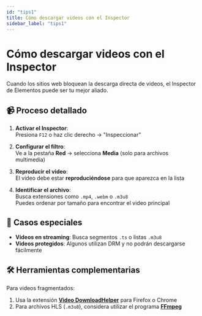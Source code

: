 ```yaml
---
id: "tips1"
title: Cómo descargar videos con el Inspector
sidebar_label: "tips1"
---
```


# Cómo descargar videos con el Inspector

Cuando los sitios web bloquean la descarga directa de videos, el Inspector de Elementos puede ser tu mejor aliado.

## 📹 Proceso detallado

1. **Activar el Inspector**:  
   Presiona `F12` o haz clic derecho → "Inspeccionar"

2. **Configurar el filtro**:  
   Ve a la pestaña **Red** → selecciona **Media** (solo para archivos multimedia)

3. **Reproducir el video**:  
   El video debe estar **reproduciéndose** para que aparezca en la lista

4. **Identificar el archivo**:  
   Busca extensiones como `.mp4`, `.webm` o `.m3u8`  
   Puedes ordenar por tamaño para encontrar el video principal

## 📌 Casos especiales

- **Videos en streaming**: Busca segmentos `.ts` o listas `.m3u8`
- **Videos protegidos**: Algunos utilizan DRM y no podrán descargarse fácilmente

## 🛠️ Herramientas complementarias

Para videos fragmentados:

1. Usa la extensión [**Video DownloadHelper**](https://www.downloadhelper.net/) para Firefox o Chrome
2. Para archivos HLS (`.m3u8`), considera utilizar el programa [**FFmpeg**](https://ffmpeg.org/)